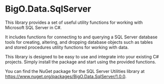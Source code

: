 # BigO.Data.SqlServer
This library provides a set of useful utility functions for working with Microsoft SQL Server in C#.

It includes functions for connecting to and querying a SQL Server database tools for creating, altering, and dropping database objects such as tables and stored procedures utility functions for working with data.

This library is designed to be easy to use and integrate into your existing C# projects. Simply install the package and start using the provided functions.

You can find the NuGet package for the SQL Server Utilities library at https://www.nuget.org/packages/BigO.Data.SqlServer/1.0.0.
